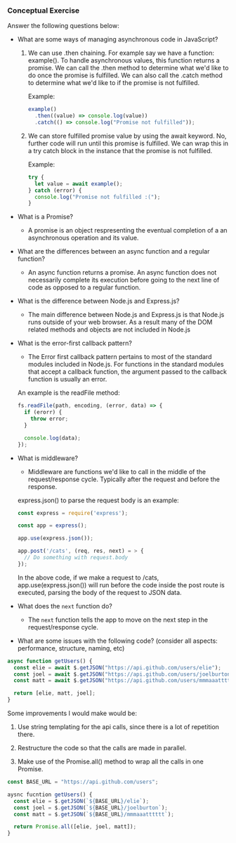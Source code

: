 ### Conceptual Exercise

Answer the following questions below:

- What are some ways of managing asynchronous code in JavaScript?

  1. We can use .then chaining. For example say we have a function: example().
     To handle asynchronous values, this function returns a promise.
     We can call the .then method to determine what we'd like to do once the promise is fulfilled.
     We can also call the .catch method to determine what we'd like to if the promise is not fulfilled.

     Example:

     ```js
     example()
       .then((value) => console.log(value))
       .catch(() => console.log("Promise not fulfilled"));
     ```

  2. We can store fulfilled promise value by using the await keyword. No, further code will run until this promise is fulfilled. We can wrap this in a try catch block in the instance that the promise is not fulfilled.

     Example:

     ```js
     try {
       let value = await example();
     } catch (error) {
       console.log("Promise not fulfilled :(");
     }
     ```

- What is a Promise?

  - A promise is an object respresenting the eventual completion of a an asynchronous operation and its value.

- What are the differences between an async function and a regular function?

  - An async function returns a promise. An async function does not necessarily complete its execution before going to the next line of code as opposed to a regular function.

- What is the difference between Node.js and Express.js?

  - The main difference between Node.js and Express.js is that Node.js runs outside of your web browser. As a result many of the DOM related methods and objects are not included in Node.js

- What is the error-first callback pattern?

  - The Error first callback pattern pertains to most of the standard modules included in Node.js. For functions in the standard modules that accept a callback function, the argument passed to the callback function is usually an error.

  An example is the readFile method:

  ```js
  fs.readFile(path, encoding, (error, data) => {
    if (erorr) {
      throw error;
    }

    console.log(data);
  });
  ```

- What is middleware?

  - Middleware are functions we'd like to call in the middle of the request/response cycle. Typically after the request and before the response.

  express.json() to parse the request body is an example:

  ```js
  const express = require('express');

  const app = express();

  app.use(express.json());

  app.post('/cats', (req, res, next) = > {
    // Do something with request.body
  });
  ```

  In the above code, if we make a request to /cats, app.use(express.json()) will run before the code inside the post route is executed, parsing the body of the request to JSON data.

- What does the `next` function do?

  - The `next` function tells the app to move on the next step in the request/response cycle.

- What are some issues with the following code? (consider all aspects: performance, structure, naming, etc)

```js
async function getUsers() {
  const elie = await $.getJSON("https://api.github.com/users/elie");
  const joel = await $.getJSON("https://api.github.com/users/joelburton");
  const matt = await $.getJSON("https://api.github.com/users/mmmaaatttttt");

  return [elie, matt, joel];
}
```

Some improvements I would make would be:

1. Use string templating for the api calls, since there is a lot of repetition there.

2. Restructure the code so that the calls are made in parallel.

3. Make use of the Promise.all() method to wrap all the calls in one Promise.

```js
const BASE_URL = "https://api.github.com/users";

aysnc fucntion getUsers() {
  const elie = $.getJSON(`${BASE_URL}/elie`);
  const joel = $.getJSON(`${BASE_URL}/joelburton`);
  const matt = $.getJSON(`${BASE_URL}/mmmaaatttttt`);

  return Promise.all([elie, joel, matt]);
}
```
